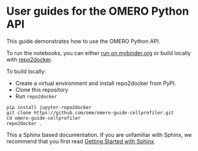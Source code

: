 # User guides for the OMERO Python API

This guide demonstrates how to use the OMERO Python API.

To run the notebooks, you can either [run on mybinder.org](https://mybinder.org/v2/gh/ome/omero-guide-cellprofiler/master?filepath=notebooks) or build locally with [repo2docker](https://repo2docker.readthedocs.io/).

To build locally:

 * Create a virtual environment and install repo2docker from PyPI.
 * Clone this repository
 * Run  ``repo2docker``

```
pip install jupyter-repo2docker
git clone https://github.com/ome/omero-guide-cellprofiler.git
cd omero-guide-cellprofiler
repo2docker .
```


This a Sphinx based documentation. 
If you are unfamiliar with Sphinx, we recommend that you first read 
[Getting Started with Sphinx](https://docs.readthedocs.io/en/stable/intro/getting-started-with-sphinx.html).
